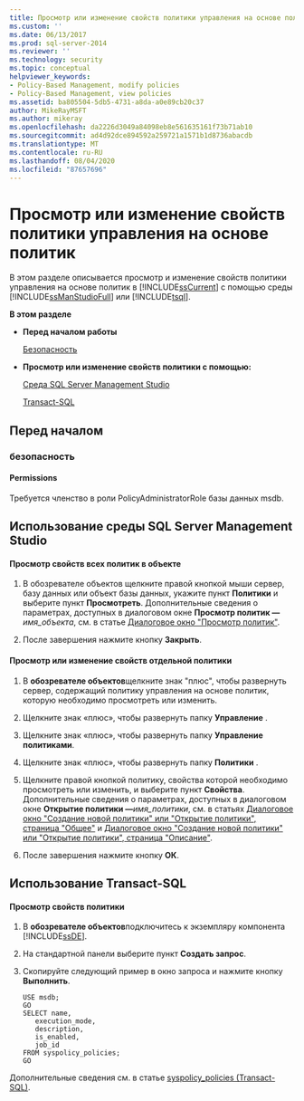 ```yaml
---
title: Просмотр или изменение свойств политики управления на основе политик | Документация Майкрософт
ms.custom: ''
ms.date: 06/13/2017
ms.prod: sql-server-2014
ms.reviewer: ''
ms.technology: security
ms.topic: conceptual
helpviewer_keywords:
- Policy-Based Management, modify policies
- Policy-Based Management, view policies
ms.assetid: ba805504-5db5-4731-a8da-a0e89cb20c37
author: MikeRayMSFT
ms.author: mikeray
ms.openlocfilehash: da2226d3049a84098eb8e561635161f73b71ab10
ms.sourcegitcommit: ad4d92dce894592a259721a1571b1d8736abacdb
ms.translationtype: MT
ms.contentlocale: ru-RU
ms.lasthandoff: 08/04/2020
ms.locfileid: "87657696"
---
```

# <a name="view-or-modify-the-properties-of-a-policy-based-management-policy"></a>Просмотр или изменение свойств политики управления на основе политик
  В этом разделе описывается просмотр и изменение свойств политики управления на основе политик в [!INCLUDE[ssCurrent](../../includes/sscurrent-md.md)] с помощью среды [!INCLUDE[ssManStudioFull](../../includes/ssmanstudiofull-md.md)] или [!INCLUDE[tsql](../../includes/tsql-md.md)].  
  
 **В этом разделе**  
  
-   **Перед началом работы**  
  
     [Безопасность](#Security)  
  
-   **Просмотр или изменение свойств политики с помощью:**  
  
     [Среда SQL Server Management Studio](#SSMSProcedure)  
  
     [Transact-SQL](#TsqlProcedure)  
  
##  <a name="before-you-begin"></a><a name="BeforeYouBegin"></a> Перед началом  
  
###  <a name="security"></a><a name="Security"></a> безопасность  
  
####  <a name="permissions"></a><a name="Permissions"></a> Permissions  
 Требуется членство в роли PolicyAdministratorRole базы данных msdb.  
  
##  <a name="using-sql-server-management-studio"></a><a name="SSMSProcedure"></a> Использование среды SQL Server Management Studio  
  
#### <a name="to-view-the-properties-of-all-policies-on-an-object"></a>Просмотр свойств всех политик в объекте  
  
1.  В обозревателе объектов щелкните правой кнопкой мыши сервер, базу данных или объект базы данных, укажите пункт **Политики** и выберите пункт **Просмотреть**. Дополнительные сведения о параметрах, доступных в диалоговом окне **Просмотр политик —**_имя_объекта_, см. в статье [Диалоговое окно "Просмотр политик"](view-policies-dialog-box.md).  
  
2.  После завершения нажмите кнопку **Закрыть**.  
  
#### <a name="to-view-or-modify-a-specific-policys-properties"></a>Просмотр или изменение свойств отдельной политики  
  
1.  В **обозревателе объектов**щелкните знак "плюс", чтобы развернуть сервер, содержащий политику управления на основе политик, которую необходимо просмотреть или изменить.  
  
2.  Щелкните знак «плюс», чтобы развернуть папку **Управление** .  
  
3.  Щелкните знак «плюс», чтобы развернуть папку **Управление политиками**.  
  
4.  Щелкните знак «плюс», чтобы развернуть папку **Политики** .  
  
5.  Щелкните правой кнопкой политику, свойства которой необходимо просмотреть или изменить, и выберите пункт **Свойства**. Дополнительные сведения о параметрах, доступных в диалоговом окне **Открытие политики —**_имя_политики_, см. в статьях [Диалоговое окно "Создание новой политики" или "Открытие политики", страница "Общее"](../../integration-services/general-page-of-integration-services-designers-options.md) и [Диалоговое окно "Создание новой политики" или "Открытие политики", страница "Описание"](create-new-policy-or-open-policy-dialog-box-description-page.md).  
  
6.  После завершения нажмите кнопку **ОК**.  
  
##  <a name="using-transact-sql"></a><a name="TsqlProcedure"></a> Использование Transact-SQL  
  
#### <a name="to-view-a-policys-properties"></a>Просмотр свойств политики  
  
1.  В **обозревателе объектов**подключитесь к экземпляру компонента [!INCLUDE[ssDE](../../includes/ssde-md.md)].  
  
2.  На стандартной панели выберите пункт **Создать запрос**.  
  
3.  Скопируйте следующий пример в окно запроса и нажмите кнопку **Выполнить**.  
  
    ```  
    USE msdb;  
    GO  
    SELECT name,  
       execution_mode,  
       description,  
       is_enabled,  
       job_id  
    FROM syspolicy_policies;  
    GO  
    ```  
  
 Дополнительные сведения см. в статье [syspolicy_policies (Transact-SQL)](/sql/relational-databases/system-catalog-views/syspolicy-policies-transact-sql).  
  
  
